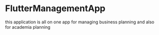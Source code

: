 # FlutterManagementApp
this application is all on one app for managing business planning and also for academia planning 
